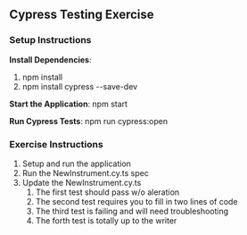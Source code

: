 ## Cypress Testing Exercise

### Setup Instructions

**Install Dependencies**:
1. npm install
2. npm install cypress --save-dev

**Start the Application**:
npm start

**Run Cypress Tests**:
npm run cypress:open

### Exercise Instructions

1. Setup and run the application
2. Run the NewInstrument.cy.ts spec
3. Update the NewInstrument.cy.ts
   1. The first test should pass w/o aleration
   2. The second test requires you to fill in two lines of code
   3. The third test is failing and will need troubleshooting
   4. The forth test is totally up to the writer
